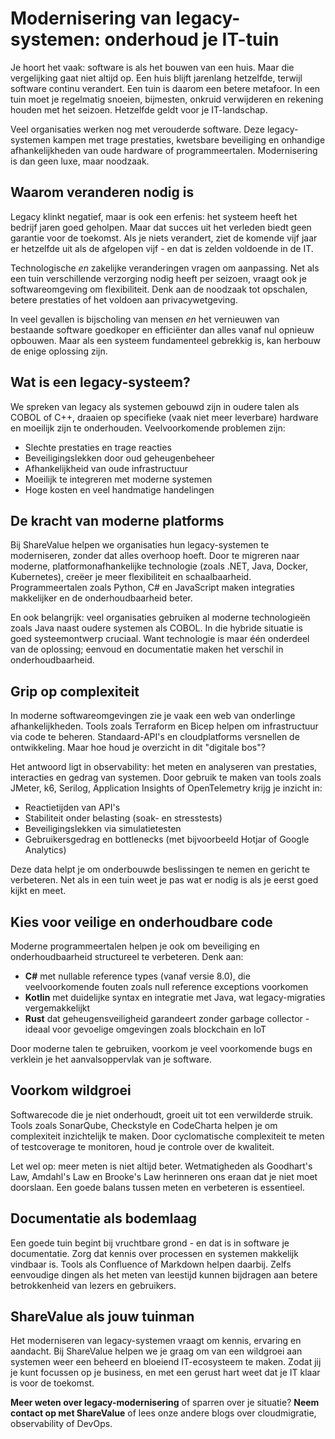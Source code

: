 # Modernisering van legacy-systemen: onderhoud je IT-tuin

Je hoort het vaak: software is als het bouwen van een huis.
Maar die vergelijking gaat niet altijd op.
Een huis blijft jarenlang hetzelfde, terwijl software continu verandert.
Een tuin is daarom een betere metafoor.
In een tuin moet je regelmatig snoeien, bijmesten, onkruid verwijderen en rekening houden met het seizoen.
Hetzelfde geldt voor je IT-landschap.

Veel organisaties werken nog met verouderde software.
Deze legacy-systemen kampen met trage prestaties, kwetsbare beveiliging en onhandige afhankelijkheden van oude hardware of programmeertalen.
Modernisering is dan geen luxe, maar noodzaak.

## Waarom veranderen nodig is

Legacy klinkt negatief, maar is ook een erfenis: het systeem heeft het bedrijf jaren goed geholpen.
Maar dat succes uit het verleden biedt geen garantie voor de toekomst.
Als je niets verandert, ziet de komende vijf jaar er hetzelfde uit als de afgelopen vijf - en dat is zelden voldoende in de IT.

Technologische _en_ zakelijke veranderingen vragen om aanpassing.
Net als een tuin verschillende verzorging nodig heeft per seizoen, vraagt ook je softwareomgeving om flexibiliteit.
Denk aan de noodzaak tot opschalen, betere prestaties of het voldoen aan privacywetgeving.

In veel gevallen is bijscholing van mensen _en_ het vernieuwen van bestaande software goedkoper en efficiënter dan alles vanaf nul opnieuw opbouwen.
Maar als een systeem fundamenteel gebrekkig is, kan herbouw de enige oplossing zijn.

## Wat is een legacy-systeem?

We spreken van legacy als systemen gebouwd zijn in oudere talen als COBOL of C++, draaien op specifieke (vaak niet meer leverbare) hardware en moeilijk zijn te onderhouden.
Veelvoorkomende problemen zijn:

- Slechte prestaties en trage reacties
- Beveiligingslekken door oud geheugenbeheer
- Afhankelijkheid van oude infrastructuur
- Moeilijk te integreren met moderne systemen
- Hoge kosten en veel handmatige handelingen

## De kracht van moderne platforms

Bij ShareValue helpen we organisaties hun legacy-systemen te moderniseren, zonder dat alles overhoop hoeft.
Door te migreren naar moderne, platformonafhankelijke technologie (zoals .NET, Java, Docker, Kubernetes), creëer je meer flexibiliteit en schaalbaarheid.
Programmeertalen zoals Python, C# en JavaScript maken integraties makkelijker en de onderhoudbaarheid beter.

En ook belangrijk: veel organisaties gebruiken al moderne technologieën zoals Java naast oudere systemen als COBOL.
In die hybride situatie is goed systeemontwerp cruciaal.
Want technologie is maar één onderdeel van de oplossing; eenvoud en documentatie maken het verschil in onderhoudbaarheid.

## Grip op complexiteit

In moderne softwareomgevingen zie je vaak een web van onderlinge afhankelijkheden.
Tools zoals Terraform en Bicep helpen om infrastructuur via code te beheren.
Standaard-API's en cloudplatforms versnellen de ontwikkeling.
Maar hoe houd je overzicht in dit "digitale bos"?

Het antwoord ligt in observability: het meten en analyseren van prestaties, interacties en gedrag van systemen.
Door gebruik te maken van tools zoals JMeter, k6, Serilog, Application Insights of OpenTelemetry krijg je inzicht in:

- Reactietijden van API's
- Stabiliteit onder belasting (soak- en stresstests)
- Beveiligingslekken via simulatietesten
- Gebruikersgedrag en bottlenecks (met bijvoorbeeld Hotjar of Google Analytics)

Deze data helpt je om onderbouwde beslissingen te nemen en gericht te verbeteren.
Net als in een tuin weet je pas wat er nodig is als je eerst goed kijkt en meet.

## Kies voor veilige en onderhoudbare code

Moderne programmeertalen helpen je ook om beveiliging en onderhoudbaarheid structureel te verbeteren.
Denk aan:

- **C#** met nullable reference types (vanaf versie 8.0), die veelvoorkomende fouten zoals null reference exceptions voorkomen
- **Kotlin** met duidelijke syntax en integratie met Java, wat legacy-migraties vergemakkelijkt
- **Rust** dat geheugensveiligheid garandeert zonder garbage collector - ideaal voor gevoelige omgevingen zoals blockchain en IoT

Door moderne talen te gebruiken, voorkom je veel voorkomende bugs en verklein je het aanvalsoppervlak van je software.

## Voorkom wildgroei

Softwarecode die je niet onderhoudt, groeit uit tot een verwilderde struik.
Tools zoals SonarQube, Checkstyle en CodeCharta helpen je om complexiteit inzichtelijk te maken.
Door cyclomatische complexiteit te meten of testcoverage te monitoren, houd je controle over de kwaliteit.

Let wel op: meer meten is niet altijd beter.
Wetmatigheden als Goodhart's Law, Amdahl's Law en Brooke's Law herinneren ons eraan dat je niet moet doorslaan.
Een goede balans tussen meten en verbeteren is essentieel.

## Documentatie als bodemlaag

Een goede tuin begint bij vruchtbare grond - en dat is in software je documentatie.
Zorg dat kennis over processen en systemen makkelijk vindbaar is.
Tools als Confluence of Markdown helpen daarbij.
Zelfs eenvoudige dingen als het meten van leestijd kunnen bijdragen aan betere betrokkenheid van lezers en gebruikers.

## ShareValue als jouw tuinman

Het moderniseren van legacy-systemen vraagt om kennis, ervaring en aandacht.
Bij ShareValue helpen we je graag om van een wildgroei aan systemen weer een beheerd en bloeiend IT-ecosysteem te maken.
Zodat jij je kunt focussen op je business, en met een gerust hart weet dat je IT klaar is voor de toekomst.

**Meer weten over legacy-modernisering** of sparren over je situatie? **Neem contact op met ShareValue** of lees onze andere blogs over cloudmigratie, observability of DevOps.
